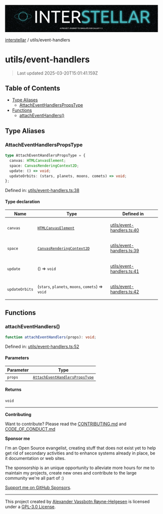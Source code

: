 <div><img alt="SPECCER logo" src="https://raw.githubusercontent.com/phun-ky/interstellar/main/public/interstellar-header.png" style="max-height:120px;"/></div>

[interstellar](../README.md) / utils/event-handlers

# utils/event-handlers

> Last updated 2025-03-20T15:01:41.159Z

## Table of Contents

- [Type Aliases](#type-aliases)
  - [AttachEventHandlersPropsType](#attacheventhandlerspropstype)
- [Functions](#functions)
  - [attachEventHandlers()](#attacheventhandlers)

## Type Aliases

### AttachEventHandlersPropsType

```ts
type AttachEventHandlersPropsType = {
  canvas: HTMLCanvasElement;
  space: CanvasRenderingContext2D;
  update: () => void;
  updateOrbits: (stars, planets, moons, comets) => void;
};
```

Defined in:
[utils/event-handlers.ts:38](https://github.com/phun-ky/interstellar/blob/main/src/utils/event-handlers.ts#L38)

#### Type declaration

<table>
<thead>
<tr>
<th>Name</th>
<th>Type</th>
<th>Defined in</th>
</tr>
</thead>
<tbody>
<tr>
<td>

<a id="canvas"></a> `canvas`

</td>
<td>

[`HTMLCanvasElement`](https://developer.mozilla.org/docs/Web/API/HTMLCanvasElement)

</td>
<td>

[utils/event-handlers.ts:40](https://github.com/phun-ky/interstellar/blob/main/src/utils/event-handlers.ts#L40)

</td>
</tr>
<tr>
<td>

<a id="space"></a> `space`

</td>
<td>

[`CanvasRenderingContext2D`](https://developer.mozilla.org/docs/Web/API/CanvasRenderingContext2D)

</td>
<td>

[utils/event-handlers.ts:39](https://github.com/phun-ky/interstellar/blob/main/src/utils/event-handlers.ts#L39)

</td>
</tr>
<tr>
<td>

<a id="update"></a> `update`

</td>
<td>

() => `void`

</td>
<td>

[utils/event-handlers.ts:41](https://github.com/phun-ky/interstellar/blob/main/src/utils/event-handlers.ts#L41)

</td>
</tr>
<tr>
<td>

<a id="updateorbits"></a> `updateOrbits`

</td>
<td>

(`stars`, `planets`, `moons`, `comets`) => `void`

</td>
<td>

[utils/event-handlers.ts:42](https://github.com/phun-ky/interstellar/blob/main/src/utils/event-handlers.ts#L42)

</td>
</tr>
</tbody>
</table>

## Functions

### attachEventHandlers()

```ts
function attachEventHandlers(props): void;
```

Defined in:
[utils/event-handlers.ts:52](https://github.com/phun-ky/interstellar/blob/main/src/utils/event-handlers.ts#L52)

#### Parameters

| Parameter | Type                                                                             |
| --------- | -------------------------------------------------------------------------------- |
| `props`   | [`AttachEventHandlersPropsType`](event-handlers.md#attacheventhandlerspropstype) |

#### Returns

`void`

---

**Contributing**

Want to contribute? Please read the
[CONTRIBUTING.md](https://github.com/phun-ky/interstellar/blob/main/CONTRIBUTING.md)
and
[CODE_OF_CONDUCT.md](https://github.com/phun-ky/interstellar/blob/main/CODE_OF_CONDUCT.md)

**Sponsor me**

I'm an Open Source evangelist, creating stuff that does not exist yet to help
get rid of secondary activities and to enhance systems already in place, be it
documentation or web sites.

The sponsorship is an unique opportunity to alleviate more hours for me to
maintain my projects, create new ones and contribute to the large community
we're all part of :)

[Support me on GitHub Sponsors](https://github.com/sponsors/phun-ky).

---

This project created by [Alexander Vassbotn Røyne-Helgesen](http://phun-ky.net)
is licensed under a
[GPL-3.0 License](https://choosealicense.com/licenses/gpl-3.0/).
